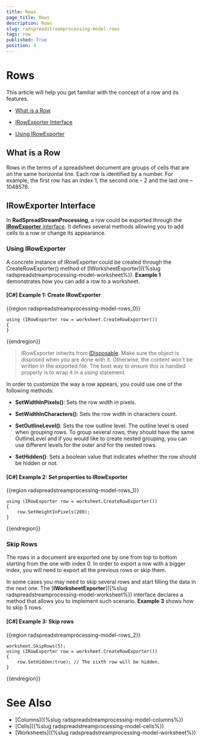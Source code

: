 ```yaml
---
title: Rows
page_title: Rows
description: Rows
slug: radspreadstreamprocessing-model-rows
tags: row
published: True
position: 4
---
```


# Rows

This article will help you get familiar with the concept of a row and its features.

* [What is a Row](#what-is-a-row)

* [IRowExporter Interface](#irowexporter-interface)

* [Using IRowExporter](#using-irowexporter)

## What is a Row

Rows in the terms of a spreadsheet document are groups of cells that are on the same horizontal line. Each row is identified by a number. For example, the first row has an index 1, the second one – 2 and the last one – 1048576. 


## IRowExporter Interface

In **RadSpreadStreamProcessing**, a row could be exported through the [**IRowExporter** interface](http://docs.telerik.com/devtools/document-processing/api/html/T_Telerik_Documents_SpreadsheetStreaming_IRowExporter.htm). It defines several methods allowing you to add cells to a row or change its appearance.

### Using IRowExporter

A concrete instance of IRowExporter could be created through the CreateRowExporter() method of [IWorksheetExporter]({%slug radspreadstreamprocessing-model-worksheet%}). **Example 1** demonstrates how you can add a row to a worksheet.

#### **[C#] Example 1: Create IRowExporter**


{{region radspreadstreamprocessing-model-rows_0}}

	using (IRowExporter row = worksheet.CreateRowExporter())
	{
	}
{{endregion}}

>IRowExporter inherits from [IDisposable](https://msdn.microsoft.com/en-us/library/system.idisposable(v=vs.110).aspx). Make sure the object is disposed when you are done with it. Otherwise, the content won't be written in the exported file. The best way to ensure this is handled properly is to wrap it in a *using* statement.

In order to customize the way a row appears, you could use one of the following methods:

* **SetWidthInPixels()**: Sets the row width in pixels.

* **SetWidthInCharacters()**: Sets the row width in characters count.

* **SetOutlineLevel()**: Sets the row outline level. The outline level is used when grouping rows. To group several rows, they should have the same OutlineLevel and if you would like to create nested grouping, you can use different levels for the outer and for the nested rows. 

* **SetHidden()**: Sets a boolean value that indicates whether the row should be hidden or not.


#### **[C#] Example 2: Set properties to IRowExporter**

{{region radspreadstreamprocessing-model-rows_1}}

	using (IRowExporter row = worksheet.CreateRowExporter())
	{
		row.SetHeightInPixels(200);
	}
{{endregion}}

### Skip Rows

The rows in a document are exported one by one from top to bottom starting from the one with index 0. In order to export a row with a bigger index, you will need to export all the previous rows or skip them.

In some cases you may need to skip several rows and start filling the data in the next one. The [**IWorksheetExporter**]({%slug  radspreadstreamprocessing-model-worksheet%}) interface declares a method that allows you to implement such scenario. **Example 3** shows how to skip 5 rows.

#### **[C#] Example 3: Skip rows**

{{region radspreadstreamprocessing-model-rows_2}}

	worksheet.SkipRows(5);
	using (IRowExporter row = worksheet.CreateRowExporter())
	{
	    row.SetHidden(true); // The sixth row will be hidden.
	}
{{endregion}}

# See Also

* [Columns]({%slug radspreadstreamprocessing-model-columns%})
* [Cells]({%slug radspreadstreamprocessing-model-cells%})
* [Worksheets]({%slug radspreadstreamprocessing-model-worksheet%})